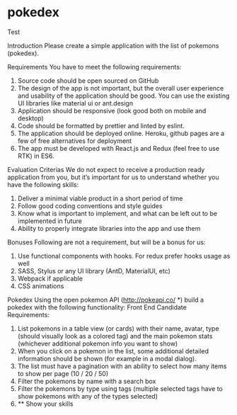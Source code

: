 # pokedex

Test

Introduction
Please create a simple application with the list of pokemons (pokedex). 

Requirements
You have to meet the following requirements:
1. Source code should be open sourced on GitHub
2. The design of the app is not important, but the overall user experience and usability of the application should be good. You can use the existing UI libraries like material ui or ant.design
3. Application should be responsive (look good both on mobile and desktop)
4. Code should be formatted by prettier and linted by eslint.
5. The application should be deployed online. Heroku, github pages are a few of free alternatives for deployment
6. The app must be developed with React.js and Redux (feel free to use RTK) in ES6.

Evaluation Criterias
We do not expect to receive a production ready application from you, but it’s important for us to understand whether you have the following skills:
1. Deliver a minimal viable product in a short period of time
2. Follow good coding conventions and style guides
3. Know what is important to implement, and what can be left out to be implemented in future
4. Ability to properly integrate libraries into the app and use them


Bonuses
Following are not a requirement, but will be a bonus for us:
1. Use functional components with hooks. For redux prefer hooks usage as well
2. SASS, Stylus or any UI library (AntD, MaterialUI, etc)
3. Webpack if applicable
4. CSS animations

Pokedex
Using the open pokemon API (http://pokeapi.co/ *) build a pokedex with the following functionality:
Front End Candidate Requirements:
1. List pokemons in a table view (or cards) with their name, avatar, type (should visually look as a colored tag) and the main pokemon stats (whichever additional pokemon info you want to show)
2. When you click on a pokemon in the list, some additional detailed information should be
shown (for example in a modal dialog).
3. The list must have a pagination with an ability to select how many items to show per page (10 / 20 / 50)
4. Filter the pokemons by name with a search box
5. Filter the pokemons by type using tags (multiple selected tags have to show pokemons with any of the types selected)
6. ** Show your skills



